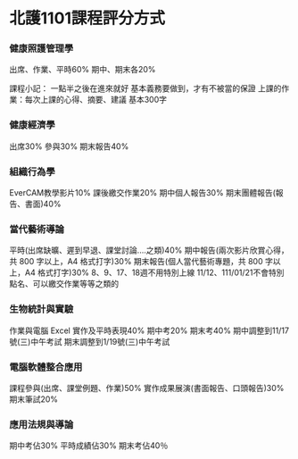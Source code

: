 北護1101課程評分方式
===

### 健康照護管理學
出席、作業、平時60%
期中、期末各20%

課程小記：
一點半之後在進來就好
基本義務要做到，才有不被當的保證
上課的作業：每次上課的心得、摘要、建議 基本300字

### 健康經濟學
出席30%
參與30%
期末報告40%

### 組織行為學
EverCAM教學影片10%
課後繳交作業20%
期中個人報告30%
期末團體報告(報告、書面)40%

### 當代藝術導論
平時(出席缺曠、遲到早退、課堂討論....之類)40%
期中報告(兩次影片欣賞心得，共 800 字以上，A4 格式打字)30%
期末報告(個人當代藝術專題，共 800 字以上，A4 格式打字)30%
8、9、17、18週不用特別上線
11/12、111/01/21不會特別點名、可以繳交作業等等之類的

### 生物統計與實驗
作業與電腦 Excel 實作及平時表現40%
期中考20%
期末考40%
期中調整到11/17號(三)中午考試
期末調整到1/19號(三)中午考試

### 電腦軟體整合應用
課程參與(出席、課堂例題、作業)50%
實作成果展演(書面報告、口頭報告)30%
期末筆試20%

### 應用法規與導論
期中考佔30%
平時成績佔30%
期末考佔40％
